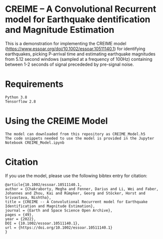 # CREIME – A Convolutional Recurrent model for Earthquake dentification and Magnitude Estimation
This is a demonstration for implementing the CREIME model (https://www.essoar.org/doi/10.1002/essoar.10511140.1) for identifying earthquakes, picking P-arrival time and estimating earthquake magnitudes from 5.12 second windows (sampled at a frequency of 100Hz) containing between 1-2 seconds of signal precededed by pre-signal noise.

# Requirements
```
Python 3.8
Tensorflow 2.8
```

# Using the CREIME Model
```
The model can downloaded from this repository as CREIME_Model.h5 
The code snippets needed to use the model is provided in the Jupyter Notebook CREIME_Model.ipynb
```

# Citation
If you use the model, please use the following bibtex entry for citation:
```
@article{10.1002/essoar.10511140.1,
author = {Chakraborty, Megha and Fenner, Darius and Li, Wei and Faber, Johannes and Zhou, Kai and Rümpker, Georg and Stöcker, Horst and Srivastava, Nishtha},
title = {CREIME -- A Convolutional Recurrent model for Earthquake Identification and Magnitude Estimation},
journal = {Earth and Space Science Open Archive},
pages = {49},
year = {2022},
DOI = {10.1002/essoar.10511140.1},
url = {https://doi.org/10.1002/essoar.10511140.1}
}
```
